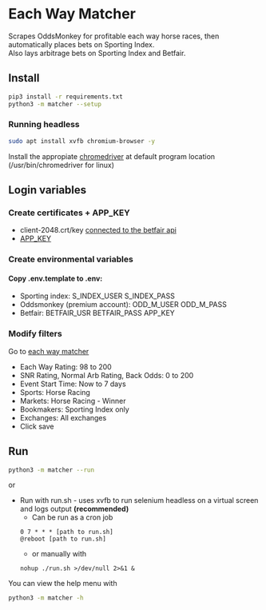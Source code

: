 # Each Way Matcher

Scrapes OddsMonkey for profitable each way horse races, then automatically
places bets on
Sporting Index.  
Also lays arbitrage bets on Sporting Index and Betfair.

## Install

```bash
pip3 install -r requirements.txt
python3 -m matcher --setup
```

### Running headless

```bash
sudo apt install xvfb chromium-browser -y
```

Install the appropiate [chromedriver](https://chromedriver.chromium.org/downloads)
at default program location (/usr/bin/chromedriver for linux)

## Login variables

### Create certificates + APP_KEY

- client-2048.crt/key [connected to the betfair api](<https://docs.developer.betfair.com/display/1smk3cen4v3lu3yomq5qye0ni/Non-Interactive+%28bot%29+login#Non-Interactive(bot)login-LinkingtheCertificatetoYourBetfairAccount>)
- [APP_KEY](https://support.developer.betfair.com/hc/en-us/articles/115003864651-How-do-I-get-started-)

### Create environmental variables

#### Copy .env.template to .env:

- Sporting index: S_INDEX_USER S_INDEX_PASS  
- Oddsmonkey (premium account): ODD_M_USER ODD_M_PASS  
- Betfair: BETFAIR_USR BETFAIR_PASS APP_KEY

### Modify filters

Go to [each way matcher](https://www.oddsmonkey.com/Tools/Matchers/EachwayMatcher.aspx)

- Each Way Rating: 98 to 200
- SNR Rating, Normal Arb Rating, Back Odds: 0 to 200
- Event Start Time: Now to 7 days
- Sports: Horse Racing
- Markets: Horse Racing - Winner
- Bookmakers: Sporting Index only
- Exchanges: All exchanges
- Click save

## Run

```bash
python3 -m matcher --run
```

or

- Run with run.sh - uses xvfb to run selenium headless on a virtual screen and
  logs output **(recommended)**
  - Can be run as a cron job
  ```
  0 7 * * * [path to run.sh]
  @reboot [path to run.sh]
  ```
  - or manually with
  ```
  nohup ./run.sh >/dev/null 2>&1 &
  ```

You can view the help menu with

```bash
python3 -m matcher -h
```
